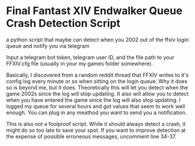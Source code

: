 # Final Fantast XIV Endwalker Queue Crash Detection Script
a python script that maybe can detect when you 2002 out of the ffxiv login queue and notify you via telegram

Input a telegram bot token, telegram user ID, and the file path to your FFXIV.cfg file (usually in your my games folder somewhere). 

Basically, I discovered from a random reddit thread that FFXIV writes to it's config log every minute or so when sitting on the login queue. Why it does so is beyond me, but it does. Theoretically this will let you detect when the game 2002s since the log will stop updating. It also will allow you to detect when you have entered the game since the log will also stop updating. I logged my queue for several hours and got values that seem to work well enough. You can plug in any meathod you want to send you a notification.

This is also not a foolproof script. While it should always detect a crash, it might do so too late to save your spot. If you want to improve detection at the expense of possible erroneous messages, uncomment line 34-37.
